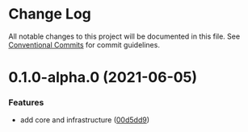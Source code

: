 # Change Log

All notable changes to this project will be documented in this file.
See [Conventional Commits](https://conventionalcommits.org) for commit guidelines.

# 0.1.0-alpha.0 (2021-06-05)


### Features

* add core and infrastructure ([00d5dd9](https://github.com/tsukiy0/library-monorepo-template/commit/00d5dd904e32e349f01cc0269f544bc21b4d81f5))
